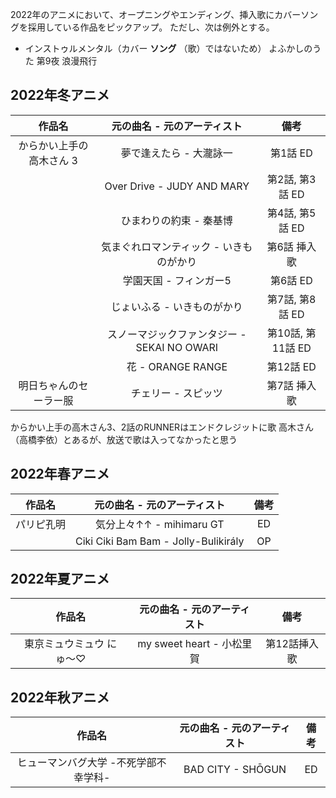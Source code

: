 2022年のアニメにおいて、オープニングやエンディング、挿入歌にカバーソングを採用している作品をピックアップ。
ただし、次は例外とする。

- インストゥルメンタル（カバー **ソング** （歌）ではないため） よふかしのうた 第9夜 浪漫飛行

## 2022年冬アニメ

|作品名|元の曲名 - 元のアーティスト|備考|
|:-:|:-:|:-:|
|からかい上手の高木さん 3|夢で逢えたら - 大瀧詠一|第1話 ED|
||Over Drive - JUDY AND MARY|第2話, 第3話 ED|
||ひまわりの約束 - 秦基博|第4話, 第5話 ED|
||気まぐれロマンティック - いきものがかり|第6話 挿入歌|
||学園天国 - フィンガー5|第6話 ED|
||じょいふる - いきものがかり|第7話, 第8話 ED|
||スノーマジックファンタジー - SEKAI NO OWARI|第10話, 第11話 ED|
||花 - ORANGE RANGE|第12話 ED|
|明日ちゃんのセーラー服|チェリー - スピッツ|第7話 挿入歌|

からかい上手の高木さん3、2話のRUNNERはエンドクレジットに歌 高木さん（高橋李依）とあるが、放送で歌は入ってなかったと思う

## 2022年春アニメ
|作品名|元の曲名 - 元のアーティスト|備考|
|:-:|:-:|:-:|
|パリピ孔明|気分上々↑↑ - mihimaru GT|ED|
||Ciki Ciki Bam Bam - Jolly-Bulikirály|OP|

## 2022年夏アニメ
|作品名|元の曲名 - 元のアーティスト|備考|
|:-:|:-:|:-:|
|東京ミュウミュウ にゅ〜♡|my sweet heart - 小松里賀|第12話挿入歌|

## 2022年秋アニメ
|作品名|元の曲名 - 元のアーティスト|備考|
|:-:|:-:|:-:|
|ヒューマンバグ大学 -不死学部不幸学科-|BAD CITY - SHŌGUN|ED|
